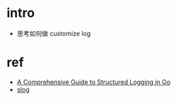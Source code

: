 # intro
- 思考如何做 customize log

# ref
- [A Comprehensive Guide to Structured Logging in Go](https://betterstack.com/community/guides/logging/logging-in-go/)
- [slog](https://pkg.go.dev/golang.org/x/exp/slog#Handler)
